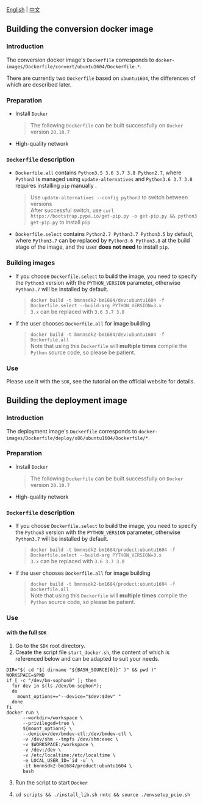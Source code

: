 [English](./README.md) | [中文](README_ZH.md)
## Building the conversion docker image
### Introduction
The conversion docker image's  `Dockerfile` corresponds to `docker-images/Dockerfile/convert/ubuntu1604/Dockerfile.*`.

There are currently two `Dockerfile` based on `ubuntu1604`, the differences of which are described later.

### Preparation
- Install `Docker`
  > The following `Dockerfile` can be built successfully on `Docker` version `20.10.7`
- High-quality network

### `Dockerfile` description
- `Dockerfile.all` contains `Python3.5 3.6 3.7 3.8 Python2.7`, where `Python3` is managed using `update-alternatives` and `Python3.6 3.7 3.8` requires installing `pip` manually .
  > Use `update-alternatives --config python3` to switch between versions \
  > After successful switch, use `curl https://bootstrap.pypa.io/get-pip.py -o get-pip.py && python3 get-pip.py` to install `pip`
- `Dockerfile.select` contains `Python2.7 Python3.7 Python3.5` by default, where `Python3.7` can be replaced by `Python3.6 Python3.8` at the build stage of the image, and the user **does not need** to install `pip`.

### Building images
- If you choose `Dockerfile.select` to build the image, you need to specify the `Python3` version with the `PYTHON_VERSION` parameter, otherwise `Python3.7` will be installed by default.
  > `docker build -t bmnnsdk2-bm1684/dev:ubuntu1604 -f Dockerfile.select --build-arg PYTHON_VERSION=3.x` \
  > `3.x` can be replaced with `3.6 3.7 3.8`
- If the user chooses `Dockerfile.all` for image building
  > `docker build -t bmnnsdk2-bm1684/dev:ubuntu1604 -f Dockerfile.all` \
  > Note that using this `Dockerfile` will **multiple times** compile the `Python` source code, so please be patient.
### Use
Please use it with the `SDK`, see the tutorial on the official website for details.

## Building the deployment image
### Introduction
The deployment image's `Dockerfile` corresponds to `docker-images/Dockerfile/deploy/x86/ubuntu1604/Dockerfile/*`.
### Preparation
- Install `Docker`
  > The following `Dockerfile` can be built successfully on `Docker` version `20.10.7`
- High-quality network

### `Dockerfile` description

- If you choose `Dockerfile.select` to build the image, you need to specify the `Python3` version with the `PYTHON_VERSION` parameter, otherwise `Python3.7` will be installed by default.
  > `docker build -t bmnnsdk2-bm1684/product:ubuntu1604 -f Dockerfile.select --build-arg PYTHON_VERSION=3.x` \
  > `3.x` can be replaced with `3.6 3.7 3.8`
- If the user chooses `Dockerfile.all` for image building
  > `docker build -t bmnnsdk2-bm1684/product:ubuntu1604 -f Dockerfile.all` \
  > Note that using this `Dockerfile` will **multiple times** compile the `Python` source code, so please be patient.

### Use
#### with the full `SDK`
1. Go to the `SDK` root directory. 
2. Create the script file `start_docker.sh`, the content of which is referenced below and can be adapted to suit your needs.
```
DIR="$( cd "$( dirname "${BASH_SOURCE[0]}" )" && pwd )"
WORKSPACE=$PWD
if [ -c "/dev/bm-sophon0" ]; then
  for dev in $(ls /dev/bm-sophon*);
  do
    mount_options+="--device="$dev:$dev" "
  done
fi
docker run \
      --workdir=/workspace \
      --privileged=true \
      ${mount_options} \
      --device=/dev/bmdev-ctl:/dev/bmdev-ctl \
      -v /dev/shm --tmpfs /dev/shm:exec \
      -v $WORKSPACE:/workspace \
      -v /dev:/dev \
      -v /etc/localtime:/etc/localtime \
      -e LOCAL_USER_ID=`id -u` \
      -it bmnnsdk2-bm1684/product:ubuntu1604 \
      bash
```
3. Run the script to start `Docker`

4. `cd scripts && ./install_lib.sh nntc && source ./envsetup_pcie.sh`